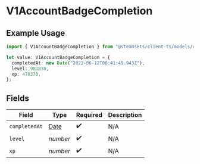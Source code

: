 # V1AccountBadgeCompletion

## Example Usage

```typescript
import { V1AccountBadgeCompletion } from "@steamsets/client-ts/models/components";

let value: V1AccountBadgeCompletion = {
  completedAt: new Date("2022-06-12T08:41:49.943Z"),
  level: 981830,
  xp: 478370,
};
```

## Fields

| Field                                                                                         | Type                                                                                          | Required                                                                                      | Description                                                                                   |
| --------------------------------------------------------------------------------------------- | --------------------------------------------------------------------------------------------- | --------------------------------------------------------------------------------------------- | --------------------------------------------------------------------------------------------- |
| `completedAt`                                                                                 | [Date](https://developer.mozilla.org/en-US/docs/Web/JavaScript/Reference/Global_Objects/Date) | :heavy_check_mark:                                                                            | N/A                                                                                           |
| `level`                                                                                       | *number*                                                                                      | :heavy_check_mark:                                                                            | N/A                                                                                           |
| `xp`                                                                                          | *number*                                                                                      | :heavy_check_mark:                                                                            | N/A                                                                                           |